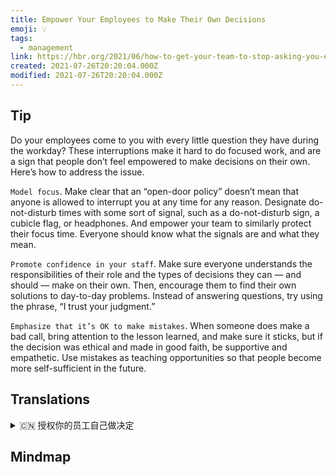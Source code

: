 ```yaml
---
title: Empower Your Employees to Make Their Own Decisions
emoji: 💡
tags:
  - management
link: https://hbr.org/2021/06/how-to-get-your-team-to-stop-asking-you-every-little-question?utm_medium=email&utm_source=newsletter_daily&utm_campaign=mtod_notactsubs
created: 2021-07-26T20:20:04.000Z
modified: 2021-07-26T20:20:04.000Z
---
```


## Tip

Do your employees come to you with every little question they have during the workday? These interruptions make it hard to do focused work, and are a sign that people don’t feel empowered to make decisions on their own. Here’s how to address the issue.

`Model focus`. Make clear that an “open-door policy” doesn’t mean that anyone is allowed to interrupt you at any time for any reason. Designate do-not-disturb times with some sort of signal, such as a do-not-disturb sign, a cubicle flag, or headphones. And empower your team to similarly protect their focus time. Everyone should know what the signals are and what they mean.

`Promote confidence in your staff`. Make sure everyone understands the responsibilities of their role and the types of decisions they can — and should — make on their own. Then, encourage them to find their own solutions to day-to-day problems. Instead of answering questions, try using the phrase, “I trust your judgment.”

`Emphasize that it’s OK to make mistakes`. When someone does make a bad call, bring attention to the lesson learned, and make sure it sticks, but if the decision was ethical and made in good faith, be supportive and empathetic. Use mistakes as teaching opportunities so that people become more self-sufficient in the future.

## Translations

<details>
   <summary>🇨🇳 授权你的员工自己做决定</summary>

你的员工在上班时间会带着他们所有的小问题来找你吗？这些干扰使得专注的工作变得很难，这也是一个信号，表明人们觉得自己没有能力做决定。下面是如何解决这一问题。

示范专注。明确“门户开放政策”并不意味着任何人可以在任何时候以任何理由打断你。用某种信号来指定“请勿打扰”的时间，比如“请勿打扰”的标志、隔间的旗帜或耳机。并且授权你的团队同样保护他们的注意力时间。每个人都应该知道这些信号是什么，它们意味着什么。

提升员工的信心。确保每个人都了解自己角色的责任，以及他们能够并且应该自己做出的决定类型。然后，鼓励他们找到自己解决日常问题的方法。不要回答问题，试着用“我相信你的判断”这个短语。

强调犯错是可以的。当某人做了一个糟糕的决定时，要注意所学到的教训，并确保它能持续下去，但是如果这个决定是合乎道德的并且是诚意的，那么要支持并且同情他。利用错误作为教学机会，使人们在未来变得更加自给自足。

</details>

## Mindmap

